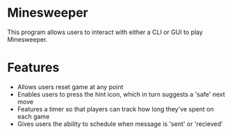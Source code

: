 # Minesweeper
This program allows users to interact with either a CLI or GUI to play Minesweeper.

# Features
- Allows users reset game at any point
- Enables users to press the hint icon, which in turn suggests a 'safe' next move
- Features a timer so that players can track how long they've spent on each game
- Gives users the ability to schedule when message is 'sent' or 'recieved'
